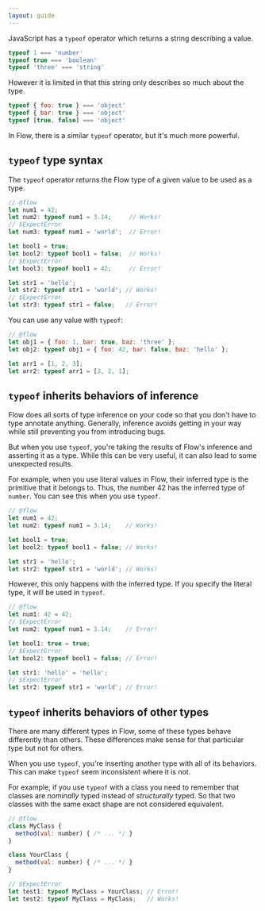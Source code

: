 ```yaml
---
layout: guide
---
```


JavaScript has a `typeof` operator which returns a string describing a value.

```js
typeof 1 === 'number'
typeof true === 'boolean'
typeof 'three' === 'string'
```

However it is limited in that this string only describes so much about the
type.

```js
typeof { foo: true } === 'object'
typeof { bar: true } === 'object'
typeof [true, false] === 'object'
```

In Flow, there is a similar `typeof`  operator, but it's much more powerful.

## `typeof` type syntax <a class="toc" id="toc-typeof-type-syntax" href="#toc-typeof-type-syntax"></a>


The `typeof` operator returns the Flow type of a given value to be used as a
type.

```js
// @flow
let num1 = 42;
let num2: typeof num1 = 3.14;     // Works!
// $ExpectError
let num3: typeof num1 = 'world';  // Error!

let bool1 = true;
let bool2: typeof bool1 = false;  // Works!
// $ExpectError
let bool3: typeof bool1 = 42;     // Error!

let str1 = 'hello';
let str2: typeof str1 = 'world'; // Works!
// $ExpectError
let str3: typeof str1 = false;   // Error!
```

You can use any value with `typeof`:

```js
// @flow
let obj1 = { foo: 1, bar: true, baz: 'three' };
let obj2: typeof obj1 = { foo: 42, bar: false, baz: 'hello' };

let arr1 = [1, 2, 3];
let arr2: typeof arr1 = [3, 2, 1];
```

## `typeof` inherits behaviors of inference <a class="toc" id="toc-typeof-inherits-behaviors-of-inference" href="#toc-typeof-inherits-behaviors-of-inference"></a>

Flow does all sorts of type inference on your code so that you don't have to
type annotate anything. Generally, inference avoids getting in your way while
still preventing you from introducing bugs.

But when you use `typeof`, you're taking the results of Flow's inference and
asserting it as a type. While this can be very useful, it can also lead to some
unexpected results.

For example, when you use literal values in Flow, their inferred type is the
primitive that it belongs to. Thus, the number 42 has the inferred type of
`number`. You can see this when you use `typeof`.

```js
// @flow
let num1 = 42;
let num2: typeof num1 = 3.14;    // Works!

let bool1 = true;
let bool2: typeof bool1 = false; // Works!

let str1 = 'hello';
let str2: typeof str1 = 'world'; // Works!
```

However, this only happens with the inferred type. If you specify the literal
type, it will be used in `typeof`.

```js
// @flow
let num1: 42 = 42;
// $ExpectError
let num2: typeof num1 = 3.14;    // Error!

let bool1: true = true;
// $ExpectError
let bool2: typeof bool1 = false; // Error!

let str1: 'hello' = 'hello';
// $ExpectError
let str2: typeof str1 = 'world'; // Error!
```

## `typeof` inherits behaviors of other types <a class="toc" id="toc-typeof-inherits-behaviors-of-other-types" href="#toc-typeof-inherits-behaviors-of-other-types"></a>

There are many different types in Flow, some of these types behave differently
than others. These differences make sense for that particular type but not for
others.

When you use `typeof`, you're inserting another type with all of its behaviors.
This can make `typeof` seem inconsistent where it is not.

For example, if you use `typeof` with a class you need to remember that classes
are *nominally* typed instead of *structurally* typed. So that two classes with
the same exact shape are not considered equivalent.

```js
// @flow
class MyClass {
  method(val: number) { /* ... */ }
}

class YourClass {
  method(val: number) { /* ... */ }
}

// $ExpectError
let test1: typeof MyClass = YourClass; // Error!
let test2: typeof MyClass = MyClass;   // Works!
```
